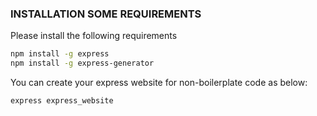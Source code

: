 ### INSTALLATION SOME REQUIREMENTS

Please install the following requirements

```bash
npm install -g express
npm install -g express-generator
```


You can create your express website for non-boilerplate code as below: 

```bash
express express_website
```


